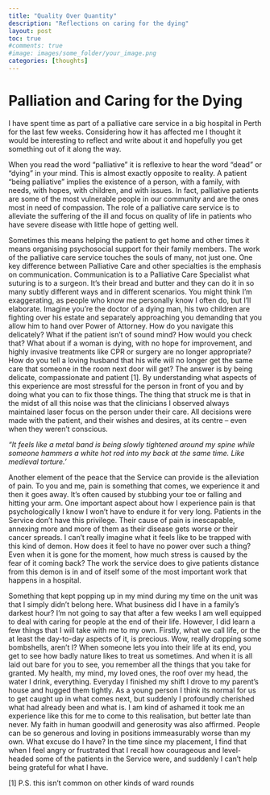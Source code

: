 ```yaml
---
title: "Quality Over Quantity"
description: "Reflections on caring for the dying"
layout: post
toc: true
#comments: true
#image: images/some_folder/your_image.png
categories: [thoughts]
---
```


# Palliation and Caring for the Dying 

I have spent time as part of a palliative care service in a big hospital in Perth for the last few weeks. Considering how it has affected me I thought it would be interesting to reflect and write about it and hopefully you get something out of it along the way. 

When you read the word “palliative” it is reflexive to hear the word “dead” or “dying” in your mind. This is almost exactly opposite to reality. A patient “being palliative” implies the existence of a person, with a family, with needs, with hopes, with children, and with issues. In fact, palliative patients are some of the most vulnerable people in our community and are the ones most in need of compassion. The role of a palliative care service is to alleviate the suffering of the ill and focus on quality of life in patients who have severe disease with little hope of getting well. 

Sometimes this means helping the patient to get home and other times it means organising psychosocial support for their family members. The work of the palliative care service touches the souls of many, not just one. One key difference between Palliative Care and other specialties is the emphasis on communication. Communication is to a Palliative Care Specialist what suturing is to a surgeon. It’s their bread and butter and they can do it in so many subtly different ways and in different scenarios. You might think I’m exaggerating, as people who know me personally know I often do, but I’ll elaborate. Imagine you’re the doctor of a dying man, his two children are fighting over his estate and separately approaching you demanding that you allow him to hand over Power of Attorney. How do you navigate this delicately? What if the patient isn’t of sound mind? How would you check that? What about if a woman is dying, with no hope for improvement, and highly invasive treatments like CPR or surgery are no longer appropriate? How do you tell a loving husband that his wife will no longer get the same care that someone in the room next door will get? The answer is by being delicate, compassionate and patient [1]. By understanding what aspects of this experience are most stressful for the person in front of you and by doing what you can to fix those things. The thing that struck me is that in the midst of all this noise was that the clinicians I observed always maintained laser focus on the person under their care. All decisions were made with the patient, and their wishes and desires, at its centre – even when they weren’t conscious. 

*“It feels like a metal band is being slowly tightened around my spine while someone hammers a white hot rod into my back at the same time. Like medieval torture.’*

Another element of the peace that the Service can provide is the alleviation of pain. To you and me, pain is something that comes, we experience it and then it goes away. It’s often caused by stubbing your toe or falling and hitting your arm. One important aspect about how I experience pain is that psychologically I know I won’t have to endure it for very long. Patients in the Service don’t have this privilege. Their cause of pain is inescapable, annexing more and more of them as their disease gets worse or their cancer spreads. I can’t really imagine what it feels like to be trapped with this kind of demon. How does it feel to have no power over such a thing? Even when it is gone for the moment, how much stress is caused by the fear of it coming back? The work the service does to give patients distance from this demon is in and of itself some of the most important work that happens in a hospital. 

Something that kept popping up in my mind during my time on the unit was that I simply didn’t belong here. What business did I have in a family’s darkest hour? I’m not going to say that after a few weeks I am well equipped to deal with caring for people at the end of their life. However, I did learn a few things that I will take with me to my own. Firstly, what we call life, or the at least the day-to-day aspects of it, is precious. Wow, really dropping some bombshells, aren’t I? When someone lets you into their life at its end, you get to see how badly nature likes to treat us sometimes. And when it is all laid out bare for you to see, you remember all the things that you take for granted. My health, my mind, my loved ones, the roof over my head, the water I drink, everything. Everyday I finished my shift I drove to my parent’s house and hugged them tightly. As a young person I think its normal for us to get caught up in what comes next, but suddenly I profoundly cherished what had already been and what is. I am kind of ashamed it took me an experience like this for me to come to this realisation, but better late than never. My faith in human goodwill and generosity was also affirmed. People can be so generous and loving in positions immeasurably worse than my own. What excuse do I have? In the time since my placement, I find that when I feel angry or frustrated that I recall how courageous and level-headed some of the patients in the Service were, and suddenly I can’t help being grateful for what I have.

[1] P.S. this isn’t common on other kinds of ward rounds




